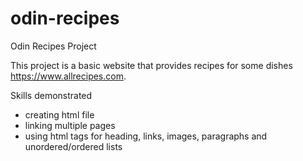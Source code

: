 # odin-recipes
Odin Recipes Project

This project is a basic website that provides recipes for some dishes https://www.allrecipes.com.

Skills demonstrated
 - creating html file
 - linking multiple pages
 - using html tags for heading, links, images, paragraphs and unordered/ordered lists
